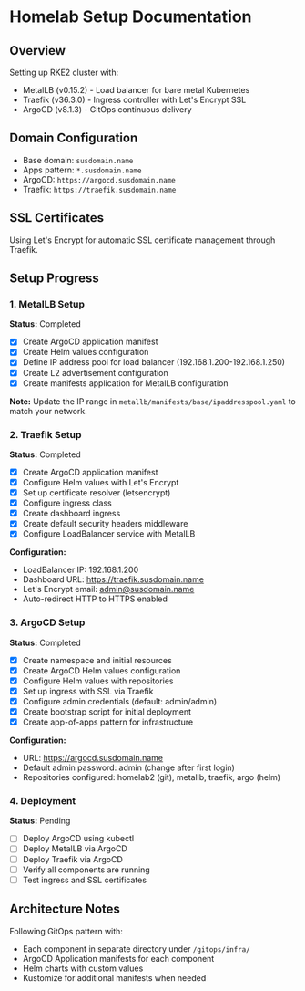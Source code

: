 # Homelab Setup Documentation

## Overview
Setting up RKE2 cluster with:
- MetalLB (v0.15.2) - Load balancer for bare metal Kubernetes
- Traefik (v36.3.0) - Ingress controller with Let's Encrypt SSL
- ArgoCD (v8.1.3) - GitOps continuous delivery

## Domain Configuration
- Base domain: `susdomain.name`
- Apps pattern: `*.susdomain.name`
- ArgoCD: `https://argocd.susdomain.name`
- Traefik: `https://traefik.susdomain.name`

## SSL Certificates
Using Let's Encrypt for automatic SSL certificate management through Traefik.

## Setup Progress

### 1. MetalLB Setup
**Status:** Completed
- [x] Create ArgoCD application manifest
- [x] Create Helm values configuration
- [x] Define IP address pool for load balancer (192.168.1.200-192.168.1.250)
- [x] Create L2 advertisement configuration
- [x] Create manifests application for MetalLB configuration

**Note:** Update the IP range in `metallb/manifests/base/ipaddresspool.yaml` to match your network.

### 2. Traefik Setup
**Status:** Completed
- [x] Create ArgoCD application manifest
- [x] Configure Helm values with Let's Encrypt
- [x] Set up certificate resolver (letsencrypt)
- [x] Configure ingress class
- [x] Create dashboard ingress
- [x] Create default security headers middleware
- [x] Configure LoadBalancer service with MetalLB

**Configuration:**
- LoadBalancer IP: 192.168.1.200
- Dashboard URL: https://traefik.susdomain.name
- Let's Encrypt email: admin@susdomain.name
- Auto-redirect HTTP to HTTPS enabled

### 3. ArgoCD Setup
**Status:** Completed
- [x] Create namespace and initial resources
- [x] Create ArgoCD Helm values configuration
- [x] Configure Helm values with repositories
- [x] Set up ingress with SSL via Traefik
- [x] Configure admin credentials (default: admin/admin)
- [x] Create bootstrap script for initial deployment
- [x] Create app-of-apps pattern for infrastructure

**Configuration:**
- URL: https://argocd.susdomain.name
- Default admin password: admin (change after first login)
- Repositories configured: homelab2 (git), metallb, traefik, argo (helm)

### 4. Deployment
**Status:** Pending
- [ ] Deploy ArgoCD using kubectl
- [ ] Deploy MetalLB via ArgoCD
- [ ] Deploy Traefik via ArgoCD
- [ ] Verify all components are running
- [ ] Test ingress and SSL certificates

## Architecture Notes
Following GitOps pattern with:
- Each component in separate directory under `/gitops/infra/`
- ArgoCD Application manifests for each component
- Helm charts with custom values
- Kustomize for additional manifests when needed